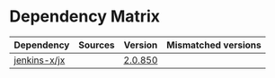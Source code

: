 # Dependency Matrix

Dependency | Sources | Version | Mismatched versions
---------- | ------- | ------- | -------------------
[jenkins-x/jx](https://github.com/jenkins-x/jx) |  | [2.0.850](https://github.com/jenkins-x/jx/releases/tag/v2.0.850) | 
